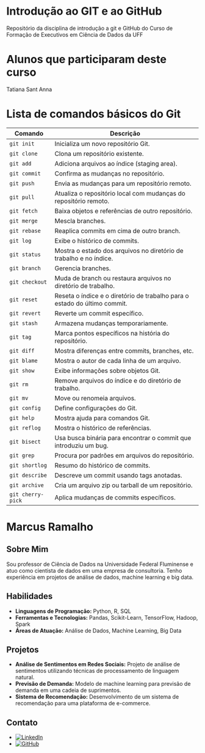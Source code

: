 

# Introdução ao GIT e ao GitHub

Repositório da disciplina de introdução a git e GitHub do Curso de Formação de Executivos em Ciência de Dados da UFF


# Alunos que participaram deste curso
Tatiana Sant Anna

# Lista de comandos básicos do Git

| Comando           | Descrição                                                                 |
| ----------------- | ------------------------------------------------------------------------- |
| `git init`        | Inicializa um novo repositório Git.                                       |
| `git clone`       | Clona um repositório existente.                                           |
| `git add`         | Adiciona arquivos ao índice (staging area).                               |
| `git commit`      | Confirma as mudanças no repositório.                                      |
| `git push`        | Envia as mudanças para um repositório remoto.                             |
| `git pull`        | Atualiza o repositório local com mudanças do repositório remoto.          |
| `git fetch`       | Baixa objetos e referências de outro repositório.                         |
| `git merge`       | Mescla branches.                                                          |
| `git rebase`      | Reaplica commits em cima de outro branch.                                 |
| `git log`         | Exibe o histórico de commits.                                             |
| `git status`      | Mostra o estado dos arquivos no diretório de trabalho e no índice.        |
| `git branch`      | Gerencia branches.                                                        |
| `git checkout`    | Muda de branch ou restaura arquivos no diretório de trabalho.             |
| `git reset`       | Reseta o índice e o diretório de trabalho para o estado do último commit. |
| `git revert`      | Reverte um commit específico.                                             |
| `git stash`       | Armazena mudanças temporariamente.                                        |
| `git tag`         | Marca pontos específicos na história do repositório.                      |
| `git diff`        | Mostra diferenças entre commits, branches, etc.                           |
| `git blame`       | Mostra o autor de cada linha de um arquivo.                               |
| `git show`        | Exibe informações sobre objetos Git.                                      |
| `git rm`          | Remove arquivos do índice e do diretório de trabalho.                     |
| `git mv`          | Move ou renomeia arquivos.                                                |
| `git config`      | Define configurações do Git.                                              |
| `git help`        | Mostra ajuda para comandos Git.                                           |
| `git reflog`      | Mostra o histórico de referências.                                        |
| `git bisect`      | Usa busca binária para encontrar o commit que introduziu um bug.          |
| `git grep`        | Procura por padrões em arquivos do repositório.                           |
| `git shortlog`    | Resumo do histórico de commits.                                           |
| `git describe`    | Descreve um commit usando tags anotadas.                                  |
| `git archive`     | Cria um arquivo zip ou tarball de um repositório.                         |
| `git cherry-pick` | Aplica mudanças de commits específicos.                                   |

# Marcus Ramalho

## Sobre Mim

Sou professor de Ciência de Dados na Universidade Federal Fluminense e atuo como cientista de dados em uma empresa de consultoria. Tenho experiência em projetos de análise de dados, machine learning e big data.

## Habilidades

- **Linguagens de Programação:** Python, R, SQL
- **Ferramentas e Tecnologias:** Pandas, Scikit-Learn, TensorFlow, Hadoop, Spark
- **Áreas de Atuação:** Análise de Dados, Machine Learning, Big Data

## Projetos

- **Análise de Sentimentos em Redes Sociais:** Projeto de análise de sentimentos utilizando técnicas de processamento de linguagem natural.
- **Previsão de Demanda:** Modelo de machine learning para previsão de demanda em uma cadeia de suprimentos.
- **Sistema de Recomendação:** Desenvolvimento de um sistema de recomendação para uma plataforma de e-commerce.

## Contato

- [![LinkedIn](https://img.shields.io/badge/LinkedIn-blue?style=flat&logo=linkedin)](https://www.linkedin.com/in/marcus-ramalho-8a440545/)
- [![GitHub](https://img.shields.io/badge/GitHub-black?style=flat&logo=github)](https://github.com/seu-usuario)

